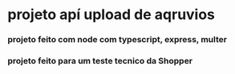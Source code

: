 <h1> projeto  apí upload de aqruvios</h1>


<h3>projeto   feito com node com typescript, express, multer</h3>
<h3>projeto feito para um teste tecnico da Shopper</h3>
